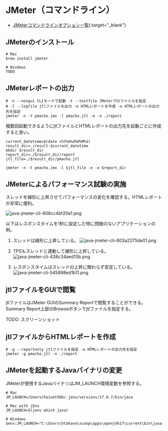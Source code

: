 # JMeter（コマンドライン）
- [JMeterコマンドラインオプション一覧](https://jmeter.apache.org/usermanual/get-started.html#options){:target="_blank"}

## JMeterのインストール
```shell
# Mac
brew install jmeter

# Windows
TODO
```

## JMeterレポートの出力
```shell
# -n --nongui CLIモードで起動 -t --testfile JMeterプロファイルを指定
# -l --logfile jtlファイルを出力 -e HTMLレポートを作成 -o HTMLレポートの出力先を指定
jmeter -n -t pmacho.jmx -l pmacho.jtl -e -o ./report
```

複数回起動できるようにjtlファイルとHTMLレポートの出力先を起動ごとに作成すると良い。
```shell
current_datetime=$(date +%Y%m%d%H%M%S)
result_dir=./result-$current_datetime
mkdir $result_dir
report_dir=./$result_dir/report
jtl_file=./$result_dir/pmacho.jtl

jmeter -n -t pmacho.jmx -l $jtl_file -e -o $report_dir
```

## JMeterによるパフォーマンス試験の実施
スレッドを線形に上昇させてパフォーマンスの変化を確認する。HTMLレポートが非常に便利。

![java-jmeter-cli-606cc4bf20e1.png](https://programacho.blob.core.windows.net/images/java-jmeter-cli-606cc4bf20e1.png)

以下はレスポンスタイムを1秒に設定した特に問題のないアプリケーションの例。

1. スレッドは線形に上昇している。
![java-jmeter-cli-803a2275de01.png](https://programacho.blob.core.windows.net/images/java-jmeter-cli-803a2275de01.png)

2. TPSもスレッドと連動して線形に上昇している。
![java-jmeter-cli-438c34aed13b.png](https://programacho.blob.core.windows.net/images/java-jmeter-cli-438c34aed13b.png)

3. レスポンスタイムはスレッドの上昇に関わらず安定している。
![java-jmeter-cli-545898ed1b11.png](https://programacho.blob.core.windows.net/images/java-jmeter-cli-545898ed1b11.png)

## jtlファイルをGUIで閲覧
jtlファイルはJMeter GUIのSummary Reportで閲覧することができる。  
Summary Report上部のBrowseボタンでjtlファイルを指定する。

TODO: スクリーンショット

## jtlファイルからHTMLレポートを作成
```shell
# -g --reportonly jtlファイルを指定 -o HTMLレポートの出力先を指定
jmeter -g pmacho.jtl -o ./report
```

## JMeterを起動するJavaバイナリの変更
JMeterが使用するJavaバイナリはJM_LAUNCH環境変数を参照する。

```
# Mac
JM_LAUNCH=/Users/hainet50b/.jenv/versions/17.0.7/bin/java

# Mac with jEnv
JM_LAUNCH=$(jenv which java)

# Windows
$env:JM_LAUNCH="C:\Users\htakano\scoop\apps\openjdk17\current\bin\java.exe"
```
